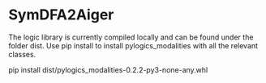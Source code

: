# SymDFA2Aiger
The logic library is currently compiled locally and can be found under the folder dist. 
Use pip install to install pylogics_modalities with all the relevant classes. 

pip install dist/pylogics_modalities-0.2.2-py3-none-any.whl
